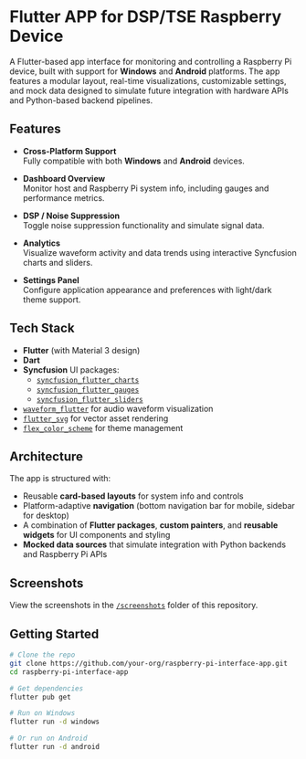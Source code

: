 # Flutter APP for DSP/TSE Raspberry Device

A Flutter-based app interface for monitoring and controlling a Raspberry Pi device, built with support for **Windows** and **Android** platforms. The app features a modular layout, real-time visualizations, customizable settings, and mock data designed to simulate future integration with hardware APIs and Python-based backend pipelines.

## Features

- **Cross-Platform Support**  
  Fully compatible with both **Windows** and **Android** devices.

- **Dashboard Overview**  
  Monitor host and Raspberry Pi system info, including gauges and performance metrics.

- **DSP / Noise Suppression**  
  Toggle noise suppression functionality and simulate signal data.

- **Analytics**  
  Visualize waveform activity and data trends using interactive Syncfusion charts and sliders.

- **Settings Panel**  
  Configure application appearance and preferences with light/dark theme support.

## Tech Stack

- **Flutter** (with Material 3 design)
- **Dart**
- **Syncfusion** UI packages:
  - [`syncfusion_flutter_charts`](https://pub.dev/packages/syncfusion_flutter_charts)
  - [`syncfusion_flutter_gauges`](https://pub.dev/packages/syncfusion_flutter_gauges)
  - [`syncfusion_flutter_sliders`](https://pub.dev/packages/syncfusion_flutter_sliders)
- [`waveform_flutter`](https://pub.dev/packages/waveform_flutter) for audio waveform visualization
- [`flutter_svg`](https://pub.dev/packages/flutter_svg) for vector asset rendering
- [`flex_color_scheme`](https://pub.dev/packages/flex_color_scheme) for theme management

## Architecture

The app is structured with:

- Reusable **card-based layouts** for system info and controls  
- Platform-adaptive **navigation** (bottom navigation bar for mobile, sidebar for desktop)  
- A combination of **Flutter packages**, **custom painters**, and **reusable widgets** for UI components and styling  
- **Mocked data sources** that simulate integration with Python backends and Raspberry Pi APIs  

## Screenshots

View the screenshots in the [`/screenshots`](./screenshots) folder of this repository.

## Getting Started

```bash
# Clone the repo
git clone https://github.com/your-org/raspberry-pi-interface-app.git
cd raspberry-pi-interface-app

# Get dependencies
flutter pub get

# Run on Windows
flutter run -d windows

# Or run on Android
flutter run -d android
